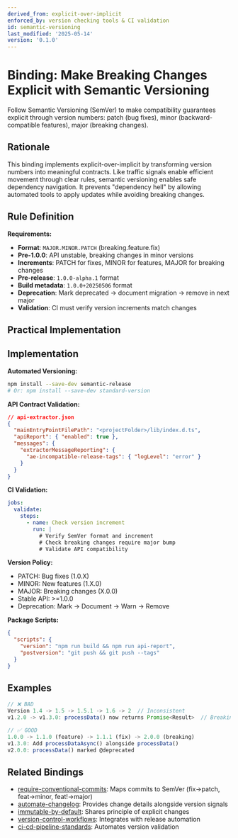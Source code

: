 ```yaml
---
derived_from: explicit-over-implicit
enforced_by: version checking tools & CI validation
id: semantic-versioning
last_modified: '2025-05-14'
version: '0.1.0'
---
```

# Binding: Make Breaking Changes Explicit with Semantic Versioning

Follow Semantic Versioning (SemVer) to make compatibility guarantees explicit through version numbers: patch (bug fixes), minor (backward-compatible features), major (breaking changes).

## Rationale

This binding implements explicit-over-implicit by transforming version numbers into meaningful contracts. Like traffic signals enable efficient movement through clear rules, semantic versioning enables safe dependency navigation. It prevents "dependency hell" by allowing automated tools to apply updates while avoiding breaking changes.

## Rule Definition

**Requirements:**

- **Format**: `MAJOR.MINOR.PATCH` (breaking.feature.fix)
- **Pre-1.0.0**: API unstable, breaking changes in minor versions
- **Increments**: PATCH for fixes, MINOR for features, MAJOR for breaking changes
- **Pre-release**: `1.0.0-alpha.1` format
- **Build metadata**: `1.0.0+20250506` format
- **Deprecation**: Mark deprecated → document migration → remove in next major
- **Validation**: CI must verify version increments match changes

## Practical Implementation

## Implementation

**Automated Versioning:**
```bash
npm install --save-dev semantic-release
# Or: npm install --save-dev standard-version
```

**API Contract Validation:**
```json
// api-extractor.json
{
  "mainEntryPointFilePath": "<projectFolder>/lib/index.d.ts",
  "apiReport": { "enabled": true },
  "messages": {
    "extractorMessageReporting": {
      "ae-incompatible-release-tags": { "logLevel": "error" }
    }
  }
}
```

**CI Validation:**
```yaml
jobs:
  validate:
    steps:
      - name: Check version increment
        run: |
          # Verify SemVer format and increment
          # Check breaking changes require major bump
          # Validate API compatibility
```

**Version Policy:**
- PATCH: Bug fixes (1.0.X)
- MINOR: New features (1.X.0)
- MAJOR: Breaking changes (X.0.0)
- Stable API: >=1.0.0
- Deprecation: Mark → Document → Warn → Remove

**Package Scripts:**
```json
{
  "scripts": {
    "version": "npm run build && npm run api-report",
    "postversion": "git push && git push --tags"
  }
}
```

## Examples

```typescript
// ❌ BAD
Version 1.4 -> 1.5 -> 1.5.1 -> 1.6 -> 2  // Inconsistent
v1.2.0 -> v1.3.0: processData() now returns Promise<Result>  // Breaking in minor!

// ✅ GOOD
1.0.0 -> 1.1.0 (feature) -> 1.1.1 (fix) -> 2.0.0 (breaking)
v1.3.0: Add processDataAsync() alongside processData()
v2.0.0: processData() marked @deprecated
```

## Related Bindings

- [require-conventional-commits](../../docs/bindings/core/require-conventional-commits.md): Maps commits to SemVer (fix→patch, feat→minor, feat!→major)
- [automate-changelog](../../docs/bindings/core/automate-changelog.md): Provides change details alongside version signals
- [immutable-by-default](../../docs/bindings/core/immutable-by-default.md): Shares principle of explicit changes
- [version-control-workflows](../../docs/bindings/core/version-control-workflows.md): Integrates with release automation
- [ci-cd-pipeline-standards](../../docs/bindings/core/ci-cd-pipeline-standards.md): Automates version validation

